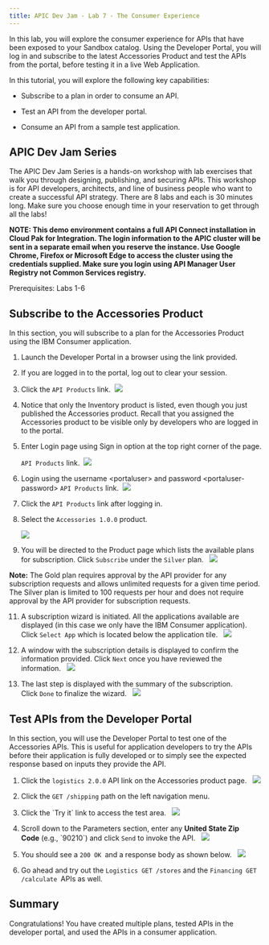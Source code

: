 ```yaml
---
title: APIC Dev Jam - Lab 7 - The Consumer Experience
---
```


In this lab, you will explore the consumer experience for APIs that have
been exposed to your Sandbox catalog. Using the Developer Portal, you
will log in and subscribe to the latest Accessories Product and test the
APIs from the portal, before testing it in a live Web Application.

In this tutorial, you will explore the following key capabilities:

-   Subscribe to a plan in order to consume an API.

-   Test an API from the developer portal.

-   Consume an API from a sample test application.

 ## APIC Dev Jam Series

The APIC Dev Jam Series is a hands-on workshop with lab exercises that
walk you through designing, publishing, and securing APIs. This workshop
is for API developers, architects, and line of business people who want
to create a successful API strategy. There are 8 labs and each is 30
minutes long. Make sure you choose enough time in your reservation to
get through all the labs! 

**NOTE: This demo environment contains a
full API Connect installation in Cloud Pak for Integration. The login
information to the APIC cluster will be sent in a separate email when
you reserve the instance. Use Google Chrome, Firefox or Microsoft Edge
to access the cluster using the credentials supplied. Make sure you
login using API Manager User Registry not Common Services
registry.**

Prerequisites: Labs 1-6

## Subscribe to the Accessories Product

In this section, you will subscribe to a plan for the
Accessories Product using the IBM Consumer application.

1.  Launch the Developer Portal in a browser using the link provided.

2.  If you are logged in to the portal, log out to clear your session.

3.  Click the `API
    Products` link.  ![](images/Step1_1.png)

4.  Notice that only the Inventory product is listed, even though you
    just published the Accessories product. Recall that you assigned the
    Accessories product to be visible only by developers who are logged
    in to the portal.

5.  Enter Login page using Sign in option at the top right corner of the
    page.

    `API Products` link.  ![](images/Step1_2.png)

6.  Login using the username \<portaluser\> and password
    \<portaluser-password\>
    `API Products` link.  ![](images/Step1_3.png)

7.  Click the `API Products` link
    after logging in.

8.  Select the `Accessories 1.0.0` product. 

    ![](images/Step1_8.png)

9.  You will be directed to the Product page which lists the available
    plans for subscription.
    Click `Subscribe` under
    the `Silver` plan.  
    ![](images/Step1_9.png)

**Note:** The Gold plan requires approval by the API provider for
    any subscription requests and allows unlimited requests for a given
    time period. The Silver plan is limited to 100 requests per hour and
    does not require approval by the API provider for subscription
    requests.

11. A subscription wizard is initiated. All the applications available
    are displayed (in this case we only have the IBM Consumer
    application). Click `Select
    App` which
    is located below the application
    tile.  
    ![](images/Step1_11.png)

12. A window with the subscription details is displayed to confirm the
    information provided.
    Click `Next` once
    you have reviewed the
    information.  
    ![](images/Step1_12.png)

13. The last step is displayed with the summary of the subscription.
    Click `Done` to
    finalize the
    wizard.  
    ![](images/Step1_13.png)

## Test APIs from the Developer Portal

In this section, you will use the Developer Portal to test one of the
Accessories APIs. This is useful for application developers to try the
APIs before their application is fully developed or to simply see the
expected response based on inputs they provide the API.

1.  Click the `logistics
    2.0.0` API
    link on the Accessories product
    page.  
    ![](images/Step2_1.png)

2.  Click the `GET
    /shipping` path
    on the left navigation menu. 

3.  Click the \`Try it\` link to access the test
    area.  
    ![](images/Step2_3.png)

4.  Scroll down to the Parameters section, enter any **United State Zip
    Code** (e.g., \`90210\`) and
    click `Send` to
    invoke the API.  
    ![](images/Step2_4.png)

5.  You should see a `200
    OK `and
    a response body as shown
    below.  
    ![](images/Step2_5.png)

6.  Go ahead and try out the `Logistics GET
    /stores` and
    the `Financing GET
    /calculate `APIs
    as well.

## Summary

Congratulations! You have created multiple plans, tested APIs in the
developer portal, and used the APIs in a consumer application. 
